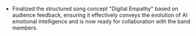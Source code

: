 - Finalized the structured song concept "Digital Empathy" based on audience feedback, ensuring it effectively conveys the evolution of AI emotional intelligence and is now ready for collaboration with the band members.